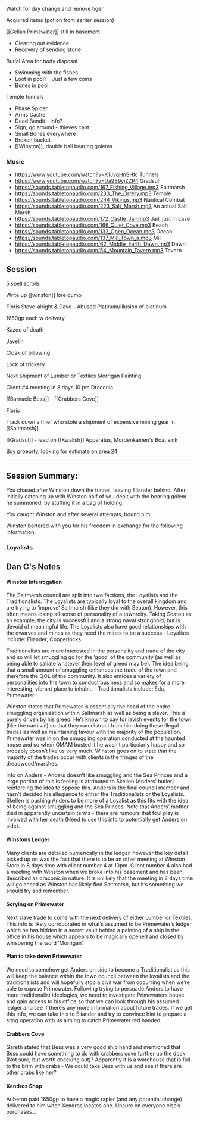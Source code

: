Watch for day change and remove tiger



Acquired items (potion from earlier session)

[[Gellan Primewater]] still in basement
- Clearing out evidence
- Recovery of sending stone

Burial Area for body disposal
- Swimming with the fishes
- Loot in pool? - Just a few coins
- Bones in pool

Temple tunnels
- Phase Spider
- Arms Cache
- Dead Bandit - info?
- Sign, go around - thieves cant
- Small Bones everywhere
- Broken bucket
- [[Winston]], double ball bearing golems

### Music
- https://www.youtube.com/watch?v=K1JvqHnSHfc Tunnels
- https://www.youtube.com/watch?v=Da9S9yjZZP4 Gradsul
- https://sounds.tabletopaudio.com/167_Fishing_Village.mp3 Saltmarsh
- https://sounds.tabletopaudio.com/233_The_Orrery.mp3 Temple
- https://sounds.tabletopaudio.com/244_Vikings.mp3 Nautical Combat
- https://sounds.tabletopaudio.com/223_Salt_Marsh.mp3 An actual Salt Marsh
- https://sounds.tabletopaudio.com/172_Castle_Jail.mp3 Jail, just in case
- https://sounds.tabletopaudio.com/166_Quiet_Cove.mp3 Beach
- https://sounds.tabletopaudio.com/132_Open_Ocean.mp3 Ocean
- https://sounds.tabletopaudio.com/137_Mill_Town_a.mp3 Mill
- https://sounds.tabletopaudio.com/62_Middle_Earth_Dawn.mp3 Dawn
- https://sounds.tabletopaudio.com/54_Mountain_Tavern.mp3 Tavern

## Session

5 spell scrolls

Write up [[winston]] lore dump

Floris
Steve-alright & Dave - Abused
Platinum/Illusion of platinum



1650gp each w delivery


Kazoo of death

Javelin 

Cloak of billowing

Lock of trickery 

Next Shipment of Lumber or Textiles
Morrigan 
Painting

Client #4 meeting in 8 days
10 pm 
Draconic

[[Barnacle Bess]] - [[Crabbers Cove]]

Floris

Track down a thief who stole a shipment of expensive mining gear in [[Saltmarsh]].

[[Gradsul]] - lead on [[Kwalish]] Apparatus, Mordenkainen's Boat sink

Buy proeprty, looking for estimate on area 24 


<hr>

## Session Summary:

You chased after Winston down the tunnel, leaving Eliander behind. 
After initially catching up with Winston half of you dealt with the bearing golem he summoned, by stuffing it in a bag of holding.

You caught Winston and after several attempts, bound him.

Winston bartered with you for his freedom in exchange for the following information.


### Loyalists


## Dan C's Notes

#### Winston Interrogation

The Saltmarsh council are split into two factions, the Loyalists and the Traditionalists. The Loyalists are typically loyal to the overall kingdom and are trying to ‘improve’ Saltmarsh (like they did with Seaton). However, this often means losing all sense of personality of a town/city. Taking Seaton as an example, the city is successful and a strong naval stronghold, but is devoid of meaningful life. The Loyalists also have good relationships with the dwarves and mines as they need the mines to be a success - Loyalists include: Eliander, Copperlocks

Traditionalists are more interested in the personality and trade of the city and so will let smuggling go for the ‘good’ of the community (as well as being able to satiate whatever their level of greed may be). The idea being that a small amount of smuggling enhances the trade of the town and therefore the QOL of the community. It also entices a variety of personalities into the town to conduct business and so makes for a more interesting, vibrant place to inhabit. - Traditionalists include: Eda, Primewater

Winston states that Primewater is essentially the head of the entire smuggling organisation within Saltmarsh as well as being a slaver. This is purely driven by his greed. He’s known to pay for lavish events for the town (like the carnival) so that they can distract from him doing these illegal trades as well as maintaining favour with the majority of the population. Primewater was in on the smuggling operation conducted at the haunted house and so when OMAM busted it he wasn’t particularly happy and so probably doesn’t like us very much. Winston goes on to state that the majority of the trades occur with clients in the fringes of the dreadwood/marshes.

Info on Anders - Anders doesn’t like smuggling and the Sea Princes and a large portion of this is feeling is attributed to Skellen (Anders’ butler) reinforcing the idea to oppose this. Anders is the final council member and hasn’t decided his allegiance to either the Traditionalists or the Loyalists. Skellen is pushing Anders to be more of a Loyalist as this fits with the idea of being against smuggling and the Sea Princes. Note that Anders’ mother died in apparently uncertain terms - there are rumours that foul play is involved with her death (Need to use this info to potentially get Anders on side).

#### Winstons Ledger

Many clients are detailed numerically in the ledger, however the key detail picked up on was the fact that there is to be an other meeting at Winston Store in 8 days time with client number 4 at 10pm. Client number 4 also had a meeting with Winston when we broke into his basement and has been described as draconic in nature. It is unlikely that the meeting in 8 days time will go ahead as Winston has likely fled Saltmarsh, but it’s something we should try and remember.

#### Scrying on Primewater

Next slave trade to come with the next delivery of either Lumber or Textiles. This info is likely corroborated in what’s assumed to be Primewater’s ledger which he has hidden in a secret vault behind a painting of a ship in the office in his house which appears to be magically opened and closed by whispering the word ‘Morrigan’.

#### Plan to take down Primewater

We need to somehow get Anders on side to become a Traditionalist as this will keep the balance within the town council between the loyalists and the traditionalists and will hopefully stop a civil war from occurring when we’re able to expose Primewater. Following trying to persuade Anders to have more traditionalist ideologies, we need to investigate Primewaters house and gain access to his office so that we can look through his assumed ledger and see if there’s any more information about future trades. If we get this info, we can take this to Eliander and try to convince him to prepare a sting operation with us aiming to catch Primewater red handed.

#### Crabbers Cove

Gareth stated that Bess was a very good ship hand and mentioned that Bess could have something to do with crabbers cove further up the dock (Not sure, but worth checking out)? Apparently it is a warehouse that is full to the brim with crabs - We could take Bess with us and see if there are other crabs like her?

#### Xendros Shop

Auberon paid 1650gp to have a magic rapier (and any potential change) delivered to him when Xendros locates one. Unsure on everyone else’s purchases…